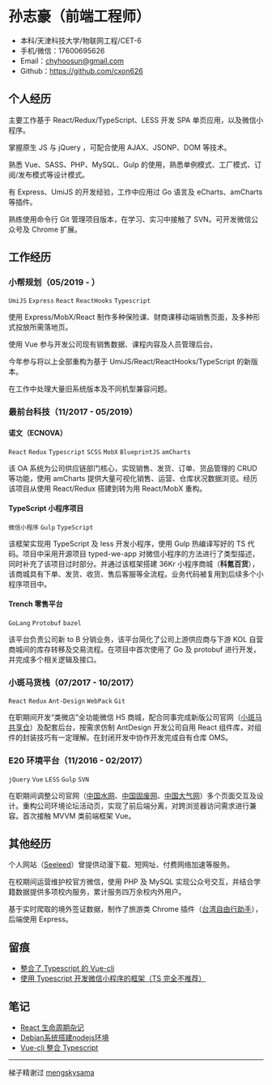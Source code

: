 # 孙志豪（前端工程师）
- 本科/天津科技大学/物联网工程/CET-6
- 手机/微信：17600695626
- Email：chyhoosun@gmail.com
- Github：https://github.com/cxon626

## 个人经历
主要工作基于 React/Redux/TypeScript、LESS 开发 SPA 单页应用，以及微信小程序。

掌握原生 JS 与 jQuery ，可配合使用 AJAX、JSONP、DOM 等技术。

熟悉 Vue、SASS、PHP、MySQL、Gulp 的使用，熟悉单例模式、工厂模式、订阅/发布模式等设计模式。

有 Express、UmiJS 的开发经验，工作中应用过 Go 语言及 eCharts、amCharts 等插件。

熟练使用命令行 Git 管理项目版本，在学习、实习中接触了 SVN。可开发微信公众号及 Chrome 扩展。

## 工作经历
### 小帮规划（05/2019 - ）
`UmiJS` `Express` `React` `ReactHooks` `Typescript`

使用 Express/MobX/React 制作多种保险课、财商课移动端销售页面，及多种形式投放所需落地页。

使用 Vue 参与开发公司现有销售数据、课程内容及人员管理后台。

今年参与将以上全部重构为基于 UmiJS/React/ReactHooks/TypeScript 的新版本。

在工作中处理大量旧系统版本及不同机型兼容问题。

### 最前台科技（11/2017 - 05/2019）
#### 诺文（ECNOVA）
`React` `Redux` `Typescript` `SCSS` `MobX` `BlueprintJS` `amCharts`

该 OA 系统为公司供应链部门核心，实现销售、发货、订单、货品管理的 CRUD 等功能，使用 amCharts 提供大量可视化销售、运营、仓库状况数据浏览。经历该项目从使用 React/Redux 搭建到转为用 React/MobX 重构。
#### TypeScript 小程序项目
`微信小程序` `Gulp` `TypeScript`

该框架实现用 TypeScript 及 less 开发小程序，使用 Gulp 热编译写好的 TS 代码。项目中采用开源项目 typed-we-app 对微信小程序的方法进行了类型描述，同时补充了该项目过时部分。并通过该框架搭建 36Kr 小程序商城（**科氪百货**），该商城具有下单、发货、收货、售后客服等全流程。业务代码被复用到后续多个小程序项目中。
#### Trench 零售平台
`GoLang` `Protobuf` `bazel`

该平台负责公司新 to B 分销业务，该平台简化了公司上游供应商与下游 KOL 自营商城间的库存转移及交易流程。在项目中首次使用了 Go 及 protobuf 进行开发，并完成多个相关逻辑及接口。

### 小斑马货栈（07/2017 - 10/2017）
`React` `Redux` `Ant-Design` `WebPack` `Git`

在职期间开发“类微店”全功能微信 H5 商城，配合同事完成新版公司官网（[小斑马共享仓](https://oms.xbmhz.com/)）及配套后台，按需求仿制 AntDesign 开发公司自用 React 组件库，对组件的封装技巧有一定理解。在封闭开发中协作开发完成自有仓库 OMS。

### E20 环境平台（11/2016 - 02/2017）
`jQuery` `Vue` `LESS` `Gulp` `SVN`

在职期间调整公司官网（[中国水网](http://www.h2o-china.com/)、[中国固废网](http://www.solidwaste.com.cn/)、[中国大气网](http://www.chndaqi.com/)）多个页面交互及设计。重构公司环境论坛活动页，实现了前后端分离，对跨浏览器访问需求进行兼容。首次接触 MVVM 类前端框架 Vue。

## 其他经历
个人网站（[Seeleed](http://seeleed.com/)）曾提供动漫下载、短网址、付费网络加速等服务。

在校期间运营维护校官方微信，使用 PHP 及 MySQL 实现公众号交互，并结合学籍数据提供多项校内服务，累计服务四万余校内外用户。

基于实时爬取的境外签证数据，制作了旅游类 Chrome 插件（[台湾自由行助手](https://chrome.google.com/webstore/detail/台灣自由行助手-taiwan-visa-data/fcgmbjlkgbljgcbkaambjfmpobbkannn)），后端使用 Express。


## 留痕
- [整合了 Typescript 的 Vue-cli](https://github.com/cxon626/Vue-Demos)
- [使用 Typescript 开发微信小程序的框架（TS 完全不推荐）](https://github.com/cxon626/CX-Wet)

## 笔记
- [React 生命周期杂记](https://www.jianshu.com/p/9f0a6e433edd) 
- [Debian系统搭建nodejs环境](https://www.jianshu.com/p/a3815b96cc90)
- [Vue-cli 整合 Typescript](https://www.jianshu.com/p/395c3cee981b)

---
梯子精谢过 [mengskysama](https://github.com/mengskysama)
